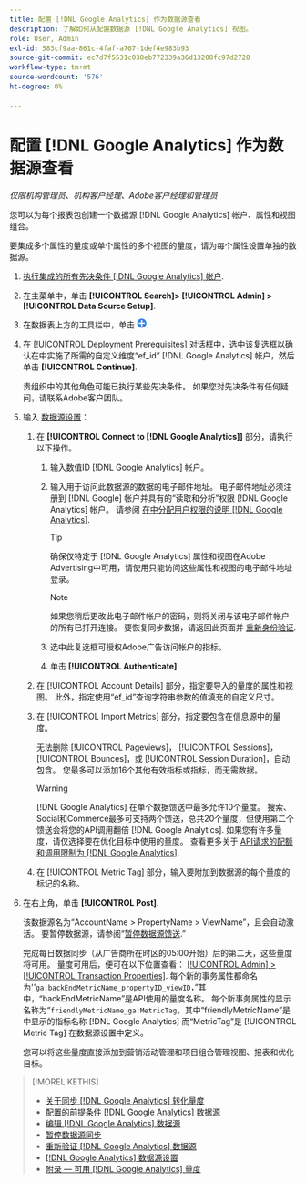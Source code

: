 ```yaml
---
title: 配置 [!DNL Google Analytics] 作为数据源查看
description: 了解如何从配置数据源 [!DNL Google Analytics] 视图。
role: User, Admin
exl-id: 583cf9aa-861c-4faf-a707-1def4e983b93
source-git-commit: ec7d7f5531c038eb772339a36d13208fc97d2728
workflow-type: tm+mt
source-wordcount: '576'
ht-degree: 0%

---
```


# 配置 [!DNL Google Analytics] 作为数据源查看

*仅限机构管理员、机构客户经理、Adobe客户经理和管理员*

您可以为每个报表包创建一个数据源 [!DNL Google Analytics] 帐户、属性和视图组合。

要集成多个属性的量度或单个属性的多个视图的量度，请为每个属性设置单独的数据源。

1. [执行集成的所有先决条件 [!DNL Google Analytics] 帐户](data-source-prerequisites.md).

1. 在主菜单中，单击 **[!UICONTROL Search]> [!UICONTROL Admin] >[!UICONTROL Data Source Setup]**.

1. 在数据表上方的工具栏中，单击 ![创建](/help/search-social-commerce/assets/add.png "创建").

1. 在 [!UICONTROL Deployment Prerequisites] 对话框中，选中该复选框以确认在中实施了所需的自定义维度“ef_id” [!DNL Google Analytics] 帐户，然后单击 **[!UICONTROL Continue]**.

   贵组织中的其他角色可能已执行某些先决条件。 如果您对先决条件有任何疑问，请联系Adobe客户团队。

1. 输入 [数据源设置](data-source-settings.md)：

   1. 在 **[!UICONTROL Connect to [!DNL Google Analytics]]** 部分，请执行以下操作。

      1. 输入数值ID [!DNL Google Analytics] 帐户。

      1. 输入用于访问此数据源的数据的电子邮件地址。 电子邮件地址必须注册到 [!DNL Google] 帐户并具有的“读取和分析”权限 [!DNL Google Analytics] 帐户。 请参阅 [在中分配用户权限的说明 [!DNL Google Analytics]](https://support.google.com/analytics/answer/9305587).

         >[!TIP]
         >
         >确保仅特定于 [!DNL Google Analytics] 属性和视图在Adobe Advertising中可用，请使用只能访问这些属性和视图的电子邮件地址登录。

         >[!NOTE]
         >
         >如果您稍后更改此电子邮件帐户的密码，则将关闭与该电子邮件帐户的所有已打开连接。 要恢复同步数据，请返回此页面并 [重新身份验证](data-source-reauthenticate.md).

      1. 选中此复选框可授权Adobe广告访问帐户的指标。

      1. 单击 **[!UICONTROL Authenticate]**.

   1. 在 [!UICONTROL Account Details] 部分，指定要导入的量度的属性和视图。 此外，指定使用“ef_id”查询字符串参数的值填充的自定义尺寸。

   1. 在 [!UICONTROL Import Metrics] 部分，指定要包含在信息源中的量度。

      无法删除 [!UICONTROL Pageviews]， [!UICONTROL Sessions]， [!UICONTROL Bounces]，或 [!UICONTROL Session Duration]，自动包含。 您最多可以添加16个其他有效指标或指标，而无需数据。

      >[!WARNING]
      >
      >[!DNL Google Analytics] 在单个数据馈送中最多允许10个量度。 搜索、Social和Commerce最多可支持两个馈送，总共20个量度，但使用第二个馈送会将您的API调用翻倍 [!DNL Google Analytics]. 如果您有许多量度，请仅选择要在优化目标中使用的量度。 查看更多关于 [API请求的配额和调用限制为 [!DNL Google Analytics]](https://developers.google.com/analytics/devguides/reporting/core/v4/limits-quotas).

   1. 在 [!UICONTROL Metric Tag] 部分，输入要附加到数据源的每个量度的标记的名称。

1. 在右上角，单击 **[!UICONTROL Post]**.

   该数据源名为“AccountName > PropertyName > ViewName”，且会自动激活。 要暂停数据源，请参阅“[暂停数据源馈送](data-source-pause.md).”

   完成每日数据同步（从广告商所在时区的05:00开始）后的第二天，这些量度将可用。 量度可用后，便可在以下位置查看： [[!UICONTROL Admin] > [!UICONTROL Transaction Properties]](/help/search-social-commerce/admin/transaction-properties/transaction-property-about.md). 每个新的事务属性都命名为&#39;&#39;`ga:backEndMetricName_propertyID_viewID`，”其中，“backEndMetricName”是API使用的量度名称。 每个新事务属性的显示名称为“`friendlyMetricName_ga:MetricTag`，其中“friendlyMetricName”是中显示的指标名称 [!DNL Google Analytics] 而“MetricTag”是 [!UICONTROL Metric Tag] 在数据源设置中定义。

   您可以将这些量度直接添加到营销活动管理和项目组合管理视图、报表和优化目标。

>[!MORELIKETHIS]
>
>* [关于同步 [!DNL Google Analytics] 转化量度](data-source-about.md)
>* [配置的前提条件 [!DNL Google Analytics] 数据源](data-source-prerequisites.md)
>* [编辑 [!DNL Google Analytics] 数据源](data-source-edit.md)
>* [暂停数据源同步](data-source-pause.md)
>* [重新验证 [!DNL Google Analytics] 数据源](data-source-reauthenticate.md)
>* [[!DNL Google Analytics] 数据源设置](data-source-settings.md)
>* [附录 — 可用 [!DNL Google Analytics] 量度](data-source-ga-metrics.md)
